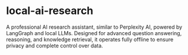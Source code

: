 # local-ai-research
A professional AI research assistant, similar to Perplexity AI, powered by LangGraph and local LLMs. Designed for advanced question answering, reasoning, and knowledge retrieval, it operates fully offline to ensure privacy and complete control over data.
